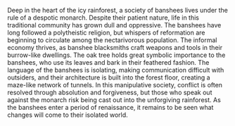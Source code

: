 Deep in the heart of the icy rainforest, a society of banshees lives under the rule of a despotic monarch. Despite their patient nature, life in this traditional community has grown dull and oppressive. The banshees have long followed a polytheistic religion, but whispers of reformation are beginning to circulate among the nectarivorous population. The informal economy thrives, as banshee blacksmiths craft weapons and tools in their burrow-like dwellings. The oak tree holds great symbolic importance to the banshees, who use its leaves and bark in their feathered fashion. The language of the banshees is isolating, making communication difficult with outsiders, and their architecture is built into the forest floor, creating a maze-like network of tunnels. In this manipulative society, conflict is often resolved through absolution and forgiveness, but those who speak out against the monarch risk being cast out into the unforgiving rainforest. As the banshees enter a period of renaissance, it remains to be seen what changes will come to their isolated world.